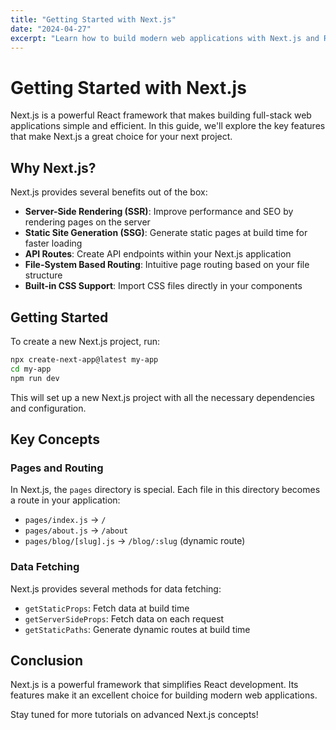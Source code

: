 ```yaml
---
title: "Getting Started with Next.js"
date: "2024-04-27"
excerpt: "Learn how to build modern web applications with Next.js and React. This comprehensive guide will walk you through the basics and advanced concepts."
---
```


# Getting Started with Next.js

Next.js is a powerful React framework that makes building full-stack web applications simple and efficient. In this guide, we'll explore the key features that make Next.js a great choice for your next project.

## Why Next.js?

Next.js provides several benefits out of the box:

- **Server-Side Rendering (SSR)**: Improve performance and SEO by rendering pages on the server
- **Static Site Generation (SSG)**: Generate static pages at build time for faster loading
- **API Routes**: Create API endpoints within your Next.js application
- **File-System Based Routing**: Intuitive page routing based on your file structure
- **Built-in CSS Support**: Import CSS files directly in your components

## Getting Started

To create a new Next.js project, run:

```bash
npx create-next-app@latest my-app
cd my-app
npm run dev
```

This will set up a new Next.js project with all the necessary dependencies and configuration.

## Key Concepts

### Pages and Routing

In Next.js, the `pages` directory is special. Each file in this directory becomes a route in your application:

- `pages/index.js` → `/`
- `pages/about.js` → `/about`
- `pages/blog/[slug].js` → `/blog/:slug` (dynamic route)

### Data Fetching

Next.js provides several methods for data fetching:

- `getStaticProps`: Fetch data at build time
- `getServerSideProps`: Fetch data on each request
- `getStaticPaths`: Generate dynamic routes at build time

## Conclusion

Next.js is a powerful framework that simplifies React development. Its features make it an excellent choice for building modern web applications.

Stay tuned for more tutorials on advanced Next.js concepts!
